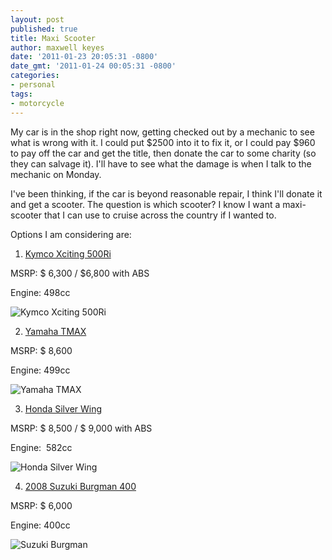 ```yaml
---
layout: post
published: true
title: Maxi Scooter
author: maxwell keyes
date: '2011-01-23 20:05:31 -0800'
date_gmt: '2011-01-24 00:05:31 -0800'
categories:
- personal
tags:
- motorcycle
---
```


My car is in the shop right now, getting checked out by a mechanic to see what
is wrong with it. I could put $2500 into it to fix it, or I could pay $960 to
pay off the car and get the title, then donate the car to some charity (so they
can salvage it). I'll have to see what the damage is when I talk to the mechanic
on Monday.

I've been thinking, if the car is beyond reasonable repair, I think I'll donate
it and get a scooter. The question is which scooter? I know I want a
maxi-scooter that I can use to cruise across the country if I wanted to.

Options I am considering are:

1) [Kymco Xciting 500Ri](http://www.kymcousa.com/showroom/scooters/xciting500ri/index.html)

MSRP: $ 6,300 / $6,800 with ABS

Engine: 498cc

![Kymco Xciting 500Ri](./kymco-Xciting-500RI.jpg "Kymco Xciting 500Ri")

2) [Yamaha TMAX](http://www.yamaha-motor.com/sport/products/modelhome/607/0/home.aspx)

MSRP: $ 8,600

Engine: 499cc

![Yamaha TMAX](./yamaha-tmax1.jpg "Yamaha TMAX")

3) [Honda Silver Wing](http://powersports.honda.com/2010/silver-wing.aspx)

MSRP: $ 8,500 / $ 9,000 with ABS

Engine: &nbsp;582cc

![Honda Silver Wing](./2010-honda-silverwing-gt-600a.jpg "2010 Honda Silver Wing GT 600")

4) [2008 Suzuki Burgman 400](http://www.suzukicycles.com/Product%20Lines/Cycles/Products/Burgman%20400/2008/AN400.aspx)

MSRP: $ 6,000<br />

Engine: 400cc

![Suzuki Burgman](./2007-suzuki-burgman.jpg "Suzuki Burgman 400")
